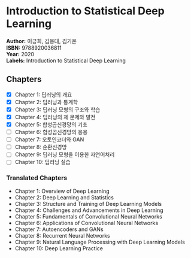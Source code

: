 # Introduction to Statistical Deep Learning
**Author:** 이긍희, 김용대, 김기온 <br/>
**ISBN:** 9788920036811 <br/>
**Year:** 2020 <br/>
**Labels:** Introduction to Statistical Deep Learning

## Chapters
- [x] Chapter 1: 딥러닝의 개요
- [x] Chapter 2: 딥러닝과 통계학
- [x] Chapter 3: 딥러닝 모형의 구조와 학습
- [x] Chapter 4: 딥러닝의 제 문제와 발전
- [x] Chapter 5: 합성곱신경망의 기초
- [ ] Chapter 6: 합성곱신경망의 응용
- [ ] Chapter 7: 오토인코더와 GAN
- [ ] Chapter 8: 순환신경망
- [ ] Chapter 9: 딥러닝 모형을 이용한 자연어처리
- [ ] Chapter 10: 딥러닝 실습

### Translated Chapters
- Chapter 1: Overview of Deep Learning
- Chapter 2: Deep Learning and Statistics
- Chapter 3: Structure and Training of Deep Learning Models
- Chapter 4: Challenges and Advancements in Deep Learning
- Chapter 5: Fundamentals of Convolutional Neural Networks
- Chapter 6: Applications of Convolutional Neural Networks
- Chapter 7: Autoencoders and GANs
- Chapter 8: Recurrent Neural Networks
- Chapter 9: Natural Language Processing with Deep Learning Models
- Chapter 10: Deep Learning Practice
